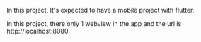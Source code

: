 In this project, It's expected to have a mobile project with flutter.

In this project,  there only 1 webview in the app and the url is http://localhost:8080 